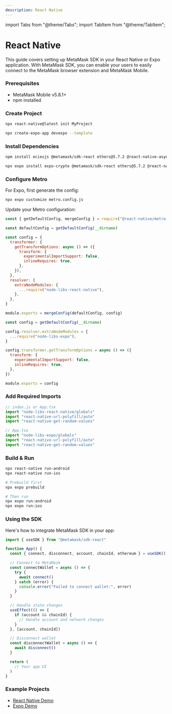 ```yaml
---
description: React Native
---
```


import Tabs from "@theme/Tabs";
import TabItem from "@theme/TabItem";

# React Native

This guide covers setting up MetaMask SDK in your React Native or Expo application. With MetaMask SDK, you can enable your users to easily connect to the MetaMask browser extension and MetaMask Mobile.

### Prerequisites

- MetaMask Mobile v5.8.1+
- npm installed

### Create Project

<Tabs>
  <TabItem value="React Native">

```bash
npx react-native@latest init MyProject
```

  </TabItem>
  <TabItem value="Expo">

```bash
npx create-expo-app devexpo --template
```

  </TabItem>
</Tabs>

### Install Dependencies

<Tabs>
  <TabItem value="React Native">

```bash
npm install eciesjs @metamask/sdk-react ethers@5.7.2 @react-native-async-storage/async-storage node-libs-react-native react-native-background-timer react-native-randombytes react-native-url-polyfill react-native-get-random-values
```

  </TabItem>
  <TabItem value="Expo">

```bash
npx expo install expo-crypto @metamask/sdk-react ethers@5.7.2 @react-native-async-storage/async-storage node-libs-expo react-native-background-timer react-native-randombytes react-native-url-polyfill react-native-get-random-values@1.8.0
```

  </TabItem>
</Tabs>

### Configure Metro

For Expo, first generate the config:
```bash
npx expo customize metro.config.js
```

Update your Metro configuration:

<Tabs>
  <TabItem value="React Native">

```javascript
const { getDefaultConfig, mergeConfig } = require("@react-native/metro-config")

const defaultConfig = getDefaultConfig(__dirname)

const config = {
  transformer: {
    getTransformOptions: async () => ({
      transform: {
        experimentalImportSupport: false,
        inlineRequires: true,
      },
    }),
  },
  resolver: {
    extraNodeModules: {
      ...require("node-libs-react-native"),
    },
  },
}

module.exports = mergeConfig(defaultConfig, config)
```

  </TabItem>
  <TabItem value="Expo">

```javascript
const config = getDefaultConfig(__dirname)

config.resolver.extraNodeModules = {
  ...require("node-libs-expo"),
}

config.transformer.getTransformOptions = async () => ({
  transform: {
    experimentalImportSupport: false,
    inlineRequires: true,
  },
})

module.exports = config
```

  </TabItem>
</Tabs>

### Add Required Imports

<Tabs>
  <TabItem value="React Native">

```javascript
// index.js or App.tsx
import "node-libs-react-native/globals"
import "react-native-url-polyfill/auto"
import "react-native-get-random-values"
```

  </TabItem>
  <TabItem value="Expo">

```javascript
// App.tsx
import "node-libs-expo/globals"
import "react-native-url-polyfill/auto"
import "react-native-get-random-values"
```

  </TabItem>
</Tabs>

### Build & Run

<Tabs>
  <TabItem value="React Native">

```bash
npx react-native run-android
npx react-native run-ios
```

  </TabItem>
  <TabItem value="Expo">

```bash
# Prebuild first
npx expo prebuild

# Then run
npx expo run:android
npx expo run:ios
```

  </TabItem>
</Tabs>

### Using the SDK

Here's how to integrate MetaMask SDK in your app:

```javascript
import { useSDK } from "@metamask/sdk-react"

function App() {
  const { connect, disconnect, account, chainId, ethereum } = useSDK()

  // Connect to MetaMask
  const connectWallet = async () => {
    try {
      await connect()
    } catch (error) {
      console.error("Failed to connect wallet:", error)
    }
  }

  // Handle state changes
  useEffect(() => {
    if (account && chainId) {
      // Handle account and network changes
    }
  }, [account, chainId])

  // Disconnect wallet
  const disconnectWallet = async () => {
    await disconnect()
  }

  return (
    // Your app UI
  )
}
```

### Example Projects

- [React Native Demo](https://github.com/MetaMask/metamask-sdk/tree/main/packages/examples/reactNativeDemo)
- [Expo Demo](https://github.com/MetaMask/metamask-sdk/tree/main/packages/examples/expo-demo)